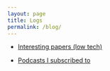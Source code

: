 ```yaml
---
layout: page
title: Logs
permalink: /blog/
---
```


* [Interesting papers (low tech)](/blog/interesting-papers-low-tech/)

* [Podcasts I subscribed to](/blog/Podcasts-I-subscribed-to/)